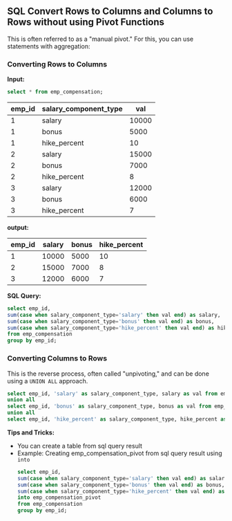 ## SQL Convert Rows to Columns and Columns to Rows without using Pivot Functions

This is often referred to as a "manual pivot." For this, you can use     statements with aggregation:

### Converting Rows to Columns

**Input:**
  ```sql
  select * from emp_compensation;
  ```
  | emp_id | salary_component_type | val   |
  |--------|------------------------|-------|
  | 1      | salary                | 10000 |
  | 1      | bonus                 | 5000  |
  | 1      | hike_percent          | 10    |
  | 2      | salary                | 15000 |
  | 2      | bonus                 | 7000  |
  | 2      | hike_percent          | 8     |
  | 3      | salary                | 12000 |
  | 3      | bonus                 | 6000  |
  | 3      | hike_percent          | 7     |


**output:**

  | emp_id | salary | bonus | hike_percent |
  |--------|--------|-------|--------------|
  | 1      | 10000  | 5000  | 10           |
  | 2      | 15000  | 7000  | 8            |
  | 3      | 12000  | 6000  | 7            |


**SQL Query:**
  ```sql
  select emp_id,
  sum(case when salary_component_type='salary' then val end) as salary,
  sum(case when salary_component_type='bonus' then val end) as bonus,
  sum(case when salary_component_type='hike_percent' then val end) as hike_percent
  from emp_compensation
  group by emp_id;
  ```

### Converting Columns to Rows
This is the reverse process, often called "unpivoting," and can be done using a `UNION ALL` approach.

  ```sql
  select emp_id, 'salary' as salary_component_type, salary as val from emp_compensation_pivot
  union all
  select emp_id, 'bonus' as salary_component_type, bonus as val from emp_compensation_pivot
  union all
  select emp_id, 'hike_percent' as salary_component_type, hike_percent as val from   emp_compensation_pivot
  ```


**Tips and Tricks:**
- You can create a table from sql query result
- Example: Creating emp_compensation_pivot from sql query result using `into`
  ```sql
  select emp_id,
  sum(case when salary_component_type='salary' then val end) as salary,
  sum(case when salary_component_type='bonus' then val end) as bonus,
  sum(case when salary_component_type='hike_percent' then val end) as hike_percent
  into emp_compensation_pivot
  from emp_compensation
  group by emp_id;
  ```